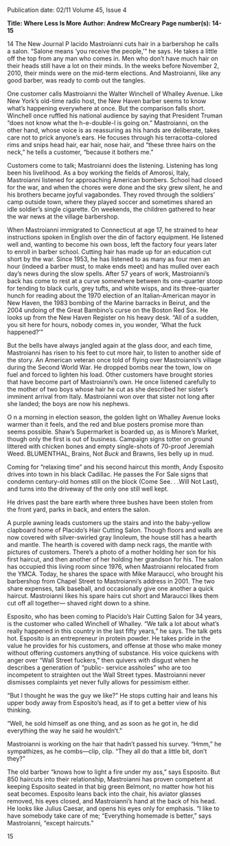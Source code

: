 Publication date: 02/11
Volume 45, Issue 4

**Title: Where Less Is More**
**Author: Andrew McCreary**
**Page number(s): 14-15**

14
The New Journal
P
lacido Mastroianni cuts hair 
in a barbershop he calls a 
salon. “Salone means ‘you 
receive the people,’” he says. He 
takes a little off the top from any 
man who comes in. Men who don’t 
have much hair on their heads still 
have a lot on their minds.  In the 
weeks before November 2, 2010, 
their minds were on the mid-term 
elections. And Mastroianni, like 
any good barber, was ready to comb 
out the tangles. 


One 
customer 
calls 
Mastroianni the Walter Winchell 
of Whalley Avenue. Like New 
York’s old-time radio host, the 
New Haven barber seems to know 
what’s happening everywhere at 
once. But the comparison falls 
short. Winchell once ruffled his 
national audience by saying that 
President Truman “does not know 
what the h-e-double-l is going on.” 
Mastroianni, on the other hand, 
whose voice is as reassuring as his 
hands are deliberate, takes care not 
to prick anyone’s ears.  He focuses 
through his terracotta-colored rims 
and snips head hair, ear hair, nose 
hair, and “these three hairs on the 
neck,” he tells a customer, “because 
it bothers me.” 


Customers come to talk; 
Mastroianni does the listening.
Listening has long been 
his livelihood. As a boy working the 
fields of Amorosi, Italy, Mastroianni 
listened for approaching American 
bombers.  School had closed for the 
war, and when the chores were done 
and the sky grew silent, he and his 
brothers became joyful vagabondes. 
They roved through the soldiers’ 
camp outside town, where they 
played soccer and sometimes shared 
an idle soldier’s single cigarette.  On 
weekends, the children gathered 
to hear the war news at the village 
barbershop. 


When 
Mastroianni 
immigrated to Connecticut at age 
17, he strained to hear instructions 
spoken in English over the din of 
factory equipment. He listened well 
and, wanting to become his own 
boss, left the factory four years later 
to enroll in barber school.  Cutting 
hair has made up for an education 
cut short by the war.  Since 1953, 
he has listened to as many as four 
men an hour (indeed a barber must, 
to make ends meet) and has mulled 
over each day’s news during the 
slow spells.  After 57 years of work, 
Mastroianni’s back has come to 
rest at a curve somewhere between 
its one-quarter stoop for tending 
to black curls, grey tufts, and 
white wisps, and its three-quarter 
hunch for reading about the 1970 
election of an Italian-American 
mayor in New Haven, the 1983 
bombing of the Marine barracks 
in Beirut, and the 2004 undoing 
of the Great Bambino’s curse on 
the Boston Red Sox.  He looks up 
from the New Haven Register on his 
heavy desk.  “All of a sudden, you 
sit here for hours, nobody comes 
in, you wonder, ‘What the fuck 
happened?’”


But the bells have always 
jangled again at the glass door, and 
each time, Mastroianni has risen 
to his feet to cut more hair, to 
listen to another side of the story. 
An American veteran once told of 
flying over Mastroianni’s village 
during the Second World War.  He 
dropped bombs near the town, low 
on fuel and forced to lighten his 
load. Other customers have brought 
stories that have become part of 
Mastroianni’s own. He once listened 
carefully to the mother of two boys 
whose hair he cut as she described 
her sister’s imminent arrival from 
Italy. Mastroianni won over that 
sister not long after she landed; the 
boys are now his nephews.


O
n a morning in election 
season, the golden light on 
Whalley Avenue looks warmer 
than it feels, and the red and blue 
posters promise more than seems 
possible.  Shaw’s Supermarket is 
boarded up, as is Minore’s Market, 
though only the first is out of 
business.  Campaign signs totter on 
ground littered with chicken bones 
and empty single-shots of 70-proof 
Jeremiah Weed. BLUMENTHAL, 
Brains, Not $Buck$ and Brawns, 
lies belly up in mud. 


Coming 
for 
“relaxing 
time” and his second haircut this 
month, Andy Esposito drives into 
town in his black Cadillac.  He 
passes the For Sale signs that 
condemn century-old homes still 
on the block (Come See. . .Will Not 
Last), and turns into the driveway of 
the only one still well kept.  


He drives past the bare 
earth where three bushes have been 
stolen from the front yard, parks in 
back, and enters the salon. 


A purple awning leads 
customers up the stairs and into 
the baby-yellow clapboard home 
of Placido’s Hair Cutting Salon. 
Though floors and walls are now 
covered with silver-swirled gray 
linoleum, the house still has a hearth 
and mantle.  The hearth is covered 
with damp neck rags, the mantle 
with pictures of customers.  There’s 
a photo of a mother holding her 
son for his first haircut, and then 
another of her holding her grandson 
for his.  The salon has occupied 
this living room since 1976, when 
Mastroianni relocated from the 
YMCA. Today, he shares the space 
with Mike Maraucci, who brought 
his barbershop from Chapel Street to 
Mastroianni’s address in 2001. The 
two share expenses, talk baseball, 
and occasionally give one another a 
quick haircut. Mastroianni likes his 
spare hairs cut short and Maraucci 
likes them cut off all together—
shaved right down to a shine. 


Esposito, who has been 
coming to Placido’s Hair Cutting 
Salon for 34 years, is the customer 
who 
called 
Winchell of Whalley. “We talk a lot 
about what’s really happened in this 
country in the last fifty years,” he 
says.  The talk gets hot. Esposito is an 
entrepreneur in protein powder. He 
takes pride in the value he provides 
for his customers, and offense at 
those who make money without 
offering customers anything of 
substance.  His voice quickens with 
anger over “Wall Street fuckers,” 
then quivers with disgust when he 
describes a generation of “public-
service assholes” who are too 
incompetent to straighten out the 
Wall Street types. Mastroianni never 
dismisses complaints yet never fully 
allows for pessimism either.  


 “But I thought he was the 
guy we like?” He stops cutting hair 
and leans his upper body away from 
Esposito’s head, as if to get a better 
view of his thinking. 


“Well, he sold himself as 
one thing, and as soon as he got in, 
he did everything the way he said he 
wouldn’t.”


Mastroianni is working 
on the hair that hadn’t passed his 
survey. “Hmm,” he sympathizes, as 
he combs—clip, clip. “They all do 
that a little bit, don’t they?” 


The old barber “knows 
how to light a fire under my ass,” 
says Esposito. But 850 haircuts 
into their relationship, Mastroianni 
has proven competent at keeping 
Esposito seated in that big green 
Belmont, no matter how hot his seat 
becomes. Esposito leans back into 
the chair, his aviator glasses removed, 
his eyes closed, and Mastroianni’s 
hand at the back of his head.  He 
looks like Julius Caesar, and opens 
his eyes only for emphasis.  “I like 
to have somebody take care of me; 
“Everything 
homemade is 
better,” says 
Mastroianni, 
“except 
haircuts.”

15